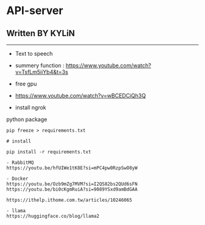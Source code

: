 # API-server
## Written BY KYLiN

---


- Text to speech 
- summery function  : https://www.youtube.com/watch?v=TsfLm5iiYb4&t=3s

- free gpu 
- https://www.youtube.com/watch?v=wBCEDCiQh3Q

- install ngrok

python package
```
pip freeze > requirements.txt

# install 

pip install -r requirements.txt
```


```
- RabbitMQ
https://youtu.be/hfUIWe1tK8E?si=mPC4pw0RzpSwO8yW

- Docker
https://youtu.be/Ozb9mZg7MVM?si=I2QS82bs2QUd6sFN
https://youtu.be/bi0cKgmRuiA?si=9089YSxd9amBdGAA

https://ithelp.ithome.com.tw/articles/10246065

- llama
https://huggingface.co/blog/llama2
```